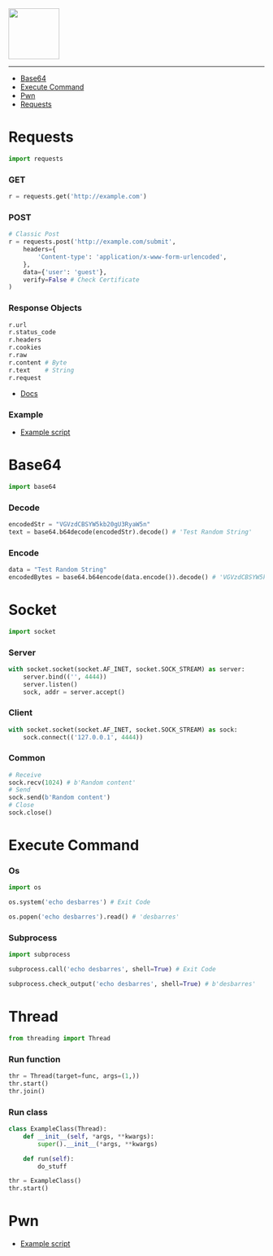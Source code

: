 <picture>
    <source height="100px" srcset="https://user-images.githubusercontent.com/22857002/173634298-2954a444-d38b-4b9f-a729-70b339a6c6b6.svg#gh-dark-mode-only" media="(prefers-color-scheme: dark)">
    <img height="100px" src="https://user-images.githubusercontent.com/28403617/172731520-180b308c-a207-4a2f-95f5-0c5aac40881e.svg#gh-light-mode-only">
</picture>

---

- [Base64](#base64)
- [Execute Command](#execute-command)
- [Pwn](#pwn)
- [Requests](#requests)

# Requests
```python
import requests
```

### GET
```python
r = requests.get('http://example.com')
```

### POST
```python
# Classic Post
r = requests.post('http://example.com/submit',
    headers={
        'Content-type': 'application/x-www-form-urlencoded',
    },
    data={'user': 'guest'},
    verify=False # Check Certificate
)
```

### Response Objects
```python
r.url
r.status_code
r.headers
r.cookies
r.raw
r.content # Byte
r.text    # String
r.request
```
- [Docs](https://requests.readthedocs.io/en/latest/user/advanced/#request-and-response-objects)

### Example
- [Example script](https://github.com/sawyerf/HackSheet/blob/main/scripts/requests-classic.py)

# Base64
```python
import base64
```

### Decode
```python
encodedStr = "VGVzdCBSYW5kb20gU3RyaW5n"
text = base64.b64decode(encodedStr).decode() # 'Test Random String'
```

### Encode
```python
data = "Test Random String"
encodedBytes = base64.b64encode(data.encode()).decode() # 'VGVzdCBSYW5kb20gU3RyaW5n'
```

# Socket
```python
import socket
```

### Server
```python
with socket.socket(socket.AF_INET, socket.SOCK_STREAM) as server:
    server.bind(('', 4444))
    server.listen()
    sock, addr = server.accept()
```

### Client
```python
with socket.socket(socket.AF_INET, socket.SOCK_STREAM) as sock:
    sock.connect(('127.0.0.1', 4444))
```

### Common
```python
# Receive
sock.recv(1024) # b'Random content'
# Send
sock.send(b'Random content')
# Close
sock.close()
```

# Execute Command
### Os
```python
import os
```
```python
os.system('echo desbarres') # Exit Code
```
```python
os.popen('echo desbarres').read() # 'desbarres'
```

### Subprocess
```python
import subprocess
```
```python
subprocess.call('echo desbarres', shell=True) # Exit Code
```
```python
subprocess.check_output('echo desbarres', shell=True) # b'desbarres'
```

# Thread
```python
from threading import Thread
```
### Run function
```python
thr = Thread(target=func, args=(1,))
thr.start()
thr.join()
```

### Run class
```python
class ExampleClass(Thread):
	def __init__(self, *args, **kwargs):
		super().__init__(*args, **kwargs)

	def run(self):
		do_stuff

thr = ExampleClass()
thr.start()
```

# Pwn
- [Example script](https://github.com/sawyerf/HackSheet/blob/main/scripts/pwn-connect.py)
